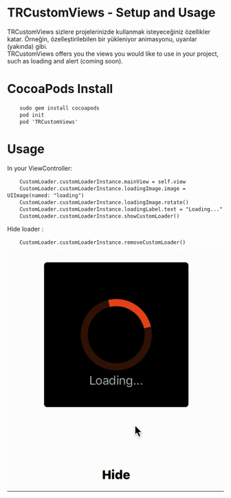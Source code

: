 # TRCustomViews - Setup and Usage
TRCustomViews sizlere projelerinizde kullanmak isteyeceğiniz özellikler katar. Örneğin, özelleştirilebilen bir yükleniyor animasyonu, uyarılar (yakında) gibi. <br/>
TRCustomViews offers you the views you would like to use in your project, such as loading and alert (coming soon).
# CocoaPods Install
        sudo gem install cocoapods
        pod init
        pod 'TRCustomViews'

# Usage 
In your ViewController:

        CustomLoader.customLoaderInstance.mainView = self.view
        CustomLoader.customLoaderInstance.loadingImage.image = UIImage(named: "loading")
        CustomLoader.customLoaderInstance.loadingImage.rotate()
        CustomLoader.customLoaderInstance.loadingLabel.text = "Loading..."
        CustomLoader.customLoaderInstance.showCustomLoader()
        
Hide loader :

        CustomLoader.customLoaderInstance.removeCustomLoader()


![](example.gif)
